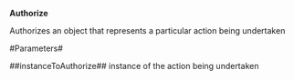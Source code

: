 **Authorize**

Authorizes an object that represents a particular action being undertaken

#Parameters#


##instanceToAuthorize##
instance of the action being undertaken

